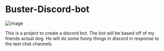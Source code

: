 # Buster-Discord-bot


![image](https://github.com/user-attachments/assets/82a684c7-a6fd-487f-a071-54dc852da442)

This is a project to create a discord bot. The bot will be based off of my friends actual dog. He will do some funny things in discord in response to the text chat channels.
